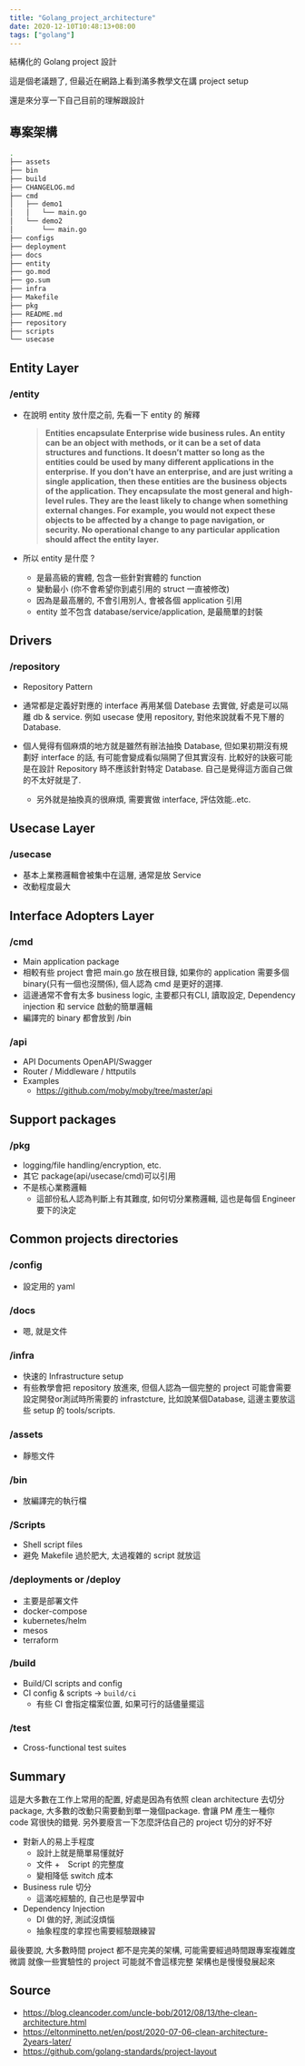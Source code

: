 ```yaml
---
title: "Golang_project_architecture"
date: 2020-12-10T10:48:13+08:00
tags: ["golang"]
---
```


結構化的 Golang project 設計

<!--more-->


這是個老議題了, 但最近在網路上看到滿多教學文在講 project setup

還是來分享一下自己目前的理解跟設計

## 專案架構

```bash
.
├── assets
├── bin
├── build
├── CHANGELOG.md
├── cmd
│   ├── demo1
│   │   └── main.go
│   └── demo2
│       └── main.go
├── configs
├── deployment
├── docs
├── entity
├── go.mod
├── go.sum
├── infra
├── Makefile
├── pkg
├── README.md
├── repository
├── scripts
└── usecase

```

## Entity Layer

### /entity

* 在說明 entity 放什麼之前, 先看一下 entity 的 解釋

    > __Entities encapsulate Enterprise wide business rules. An entity can be an object with methods, or it can be a set of data structures and functions. It doesn’t matter so long as the entities could be used by many different applications in the enterprise. If you don’t have an enterprise, and are just writing a single application, then these entities are the business objects of the application. They encapsulate the most general and high-level rules. They are the least likely to change when something external changes. For example, you would not expect these objects to be affected by a change to page navigation, or security. No operational change to any particular application should affect the entity layer.__

* 所以 entity 是什麼 ?
    * 是最高級的實體, 包含一些針對實體的 function
    * 變動最小 (你不會希望你到處引用的 struct 一直被修改)
    * 因為是最高層的, 不會引用別人, 會被各個 application 引用
    * entity 並不包含 database/service/application, 是最簡單的封裝

## Drivers

### /repository

* Repository Pattern

* 通常都是定義好對應的 interface 再用某個 Datebase 去實做, 好處是可以隔離 db & service. 例如 usecase 使用 repository, 對他來說就看不見下層的 Database.

* 個人覺得有個麻煩的地方就是雖然有辦法抽換 Database, 但如果初期沒有規劃好 interface 的話, 有可能會變成看似隔開了但其實沒有. 比較好的訣竅可能是在設計 Repository 時不應該針對特定 Database. 自己是覺得這方面自己做的不太好就是了.
    * 另外就是抽換真的很麻煩, 需要實做 interface, 評估效能..etc.

## Usecase Layer

### /usecase

* 基本上業務邏輯會被集中在這層, 通常是放 Service
* 改動程度最大

## Interface Adopters Layer

### /cmd

* Main application package
* 相較有些 project 會把 main.go 放在根目錄, 如果你的 application 需要多個 binary(只有一個也沒關係), 個人認為 cmd 是更好的選擇.
* 這邊通常不會有太多 business logic, 主要都只有CLI, 讀取設定, Dependency injection 和 service 啟動的簡單邏輯
* 編譯完的 binary 都會放到 /bin

### /api

* API Documents OpenAPI/Swagger
* Router / Middleware / httputils
* Examples
    * https://github.com/moby/moby/tree/master/api

## Support packages

### /pkg

* logging/file handling/encryption, etc.
* 其它 package(api/usecase/cmd)可以引用
* 不是核心業務邏輯
    * 這部份私人認為判斷上有其難度, 如何切分業務邏輯, 這也是每個 Engineer 要下的決定

## Common projects directories

### /config

* 設定用的 yaml

### /docs

* 嗯, 就是文件

### /infra

* 快速的 Infrastructure setup
* 有些教學會把 repository 放進來, 但個人認為一個完整的 project 可能會需要設定開發or測試時所需要的 infrastcture, 比如說某個Database, 這邊主要放這些 setup 的 tools/scripts.

### /assets

* 靜態文件

### /bin

* 放編譯完的執行檔

### /Scripts

* Shell script files
* 避免 Makefile 過於肥大, 太過複雜的 script 就放這

### /deployments or /deploy

* 主要是部署文件
* docker-compose
* kubernetes/helm
* mesos
* terraform

### /build

* Build/CI scripts and config
* CI config & scripts -> `build/ci`
    * 有些 CI 會指定檔案位置, 如果可行的話儘量擺這 

### /test

* Cross-functional test suites

## Summary

這是大多數在工作上常用的配置, 好處是因為有依照 clean architecture 去切分 package, 大多數的改動只需要動到單一幾個package.
會讓 PM 產生一種你 code 寫很快的錯覺.
另外要廢言一下怎麼評估自己的 project 切分的好不好

* 對新人的易上手程度
    * 設計上就是簡單易懂就好
    * 文件 +　Script 的完整度
    * 變相降低 switch 成本
* Business rule 切分
    * 這滿吃經驗的, 自己也是學習中
* Dependency Injection
    * DI 做的好, 測試沒煩惱
    * 抽象程度的拿捏也需要經驗跟練習

最後要說, 大多數時間 project 都不是完美的架構, 可能需要經過時間跟專案複雜度微調
就像一些實驗性的 project 可能就不會這樣完整
架構也是慢慢發展起來

## Source

* https://blog.cleancoder.com/uncle-bob/2012/08/13/the-clean-architecture.html
* https://eltonminetto.net/en/post/2020-07-06-clean-architecture-2years-later/
* https://github.com/golang-standards/project-layout
